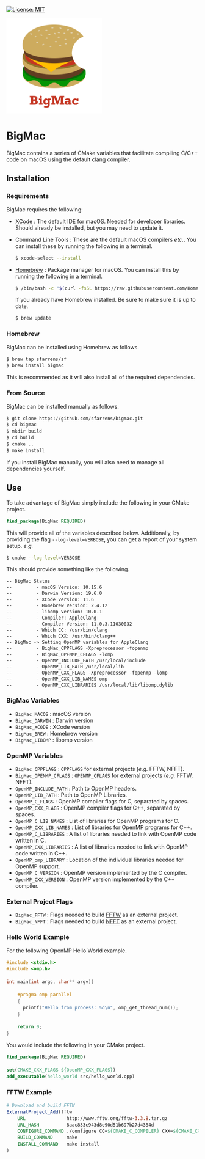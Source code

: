 [![License: MIT](https://img.shields.io/github/license/sfarrens/bigmac)](https://github.com/sfarrens/bigmac/blob/master/LICENSE)

<img src="images/bigmac_logo_red.png" height=250>

# BigMac
BigMac contains a series of CMake variables that facilitate compiling C/C++ code on macOS using the default clang compiler.

## Installation

### Requirements

BigMac requires the following:

- [XCode](https://developer.apple.com/xcode/) : The default IDE for macOS. Needed for developer libraries. Should already be installed, but you may need to update it.
- Command Line Tools : These are the default macOS compilers *etc.*. You can install these by running the following in a terminal.

  ```bash
  $ xcode-select --install
  ```

- [Homebrew](https://brew.sh/) : Package manager for macOS. You can install this by running the following in a terminal.

  ```bash
  $ /bin/bash -c "$(curl -fsSL https://raw.githubusercontent.com/Homebrew/install/master/install.sh)"
  ```

  If you already have Homebrew installed. Be sure to make sure it is up to date.

  ```bash
  $ brew update
  ```


### Homebrew

BigMac can be installed using Homebrew as follows.

```bash
$ brew tap sfarrens/sf
$ brew install bigmac
```

This is recommended as it will also install all of the required dependencies.

### From Source

BigMac can be installed manually as follows.

```bash
$ git clone https://github.com/sfarrens/bigmac.git
$ cd bigmac
$ mkdir build
$ cd build
$ cmake ..
$ make install
```

If you install BigMac manually, you will also need to manage all dependencies yourself.

## Use

To take advantage of BigMac simply include the following in your CMake project.

```cmake
find_package(BigMac REQUIRED)
```

This will provide all of the variables described below. Additionally, by providing the flag `--log-level=VERBOSE`, you can get a report of your system setup. *e.g.*

```bash
$ cmake --log-level=VERBOSE
```

This should provide something like the following.

```
-- BigMac Status
--         - macOS Version: 10.15.6
--         - Darwin Version: 19.6.0
--         - XCode Version: 11.6
--         - Homebrew Version: 2.4.12
--         - libomp Version: 10.0.1
--         - Compiler: AppleClang
--         - Compiler Version: 11.0.3.11030032
--         - Which CC: /usr/bin/clang
--         - Which CXX: /usr/bin/clang++
-- BigMac -> Setting OpenMP variables for AppleClang
--         - BigMac_CPPFLAGS -Xpreprocessor -fopenmp
--         - BigMac_OPENMP_CFLAGS -lomp
--         - OpenMP_INCLUDE_PATH /usr/local/include
--         - OpenMP_LIB_PATH /usr/local/lib
--         - OpenMP_CXX_FLAGS -Xpreprocessor -fopenmp -lomp
--         - OpenMP_CXX_LIB_NAMES omp
--         - OpenMP_CXX_LIBRARIES /usr/local/lib/libomp.dylib
```

### BigMac Variables

- `BigMac_MACOS` : macOS version
- `BigMac_DARWIN` : Darwin version
- `BigMac_XCODE` : XCode version
- `BigMac_BREW` : Homebrew version
- `BigMac_LIBOMP` : libomp version

### OpenMP Variables

- `BigMac_CPPFLAGS` : `CPPFLAGS` for external projects (*e.g.* FFTW, NFFT).
- `BigMac_OPENMP_CFLAGS` : `OPENMP_CFLAGS` for external projects (*e.g.* FFTW, NFFT).
- `OpenMP_INCLUDE_PATH` : Path to OpenMP headers.
- `OpenMP_LIB_PATH` : Path to OpenMP Libraries.
- `OpenMP_C_FLAGS` : OpenMP compiler flags for C, separated by spaces.
- `OpenMP_CXX_FLAGS` : OpenMP compiler flags for C++, separated by spaces.
- `OpenMP_C_LIB_NAMES` : List of libraries for OpenMP programs for C.
- `OpenMP_CXX_LIB_NAMES` : List of libraries for OpenMP programs for C++.
- `OpenMP_C_LIBRARIES` : A list of libraries needed to link with OpenMP code written in C.
- `OpenMP_CXX_LIBRARIES` : A list of libraries needed to link with OpenMP code written in C++.
- `OpenMP_omp_LIBRARY` : Location of the individual libraries needed for OpenMP support.
- `OpenMP_C_VERSION` : OpenMP version implemented by the C compiler.
- `OpenMP_CXX_VERSION` : OpenMP version implemented by the C++ compiler.

### External Project Flags
- `BigMac_FFTW` : Flags needed to build [FFTW](http://fftw.org/) as an external project.
- `BigMac_NFFT` : Flags needed to build [NFFT](https://github.com/NFFT/nfft) as an external project.

### Hello World Example

For the following OpenMP Hello World example.

```cpp
#include <stdio.h>
#include <omp.h>

int main(int argc, char** argv){

    #pragma omp parallel
    {
      printf("Hello from process: %d\n", omp_get_thread_num());
    }

    return 0;
}
```

You would include the following in your CMake project.

```cmake
find_package(BigMac REQUIRED)

set(CMAKE_CXX_FLAGS ${OpenMP_CXX_FLAGS})
add_executable(hello_world src/hello_world.cpp)
```

### FFTW Example

```cmake
# Download and build FFTW
ExternalProject_Add(fftw
    URL               http://www.fftw.org/fftw-3.3.8.tar.gz
    URL_HASH          8aac833c943d8e90d51b697b27d4384d
    CONFIGURE_COMMAND ./configure CC=${CMAKE_C_COMPILER} CXX=${CMAKE_CXX_COMPILER} ${BigMac_FFTW}
    BUILD_COMMAND     make
    INSTALL_COMMAND   make install
)
```
